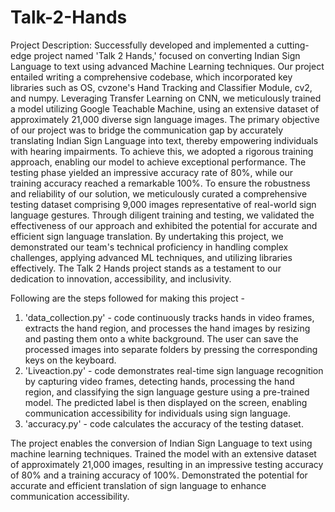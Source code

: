 # Talk-2-Hands
Project Description:
Successfully developed and implemented a cutting-edge project named 'Talk 2 Hands,' focused on converting Indian Sign Language to text using advanced Machine Learning techniques. Our project entailed writing a comprehensive codebase, which incorporated key libraries such as OS, cvzone's Hand Tracking and Classifier Module, cv2, and numpy. Leveraging Transfer Learning on CNN, we meticulously trained a model utilizing Google Teachable Machine, using an extensive dataset of approximately 21,000 diverse sign language images. The primary objective of our project was to bridge the communication gap by accurately translating Indian Sign Language into text, thereby empowering individuals with hearing impairments. To achieve this, we adopted a rigorous training approach, enabling our model to achieve exceptional performance. The testing phase yielded an impressive accuracy rate of 80%, while our training accuracy reached a remarkable 100%.
To ensure the robustness and reliability of our solution, we meticulously curated a comprehensive testing dataset comprising 9,000 images representative of real-world sign language gestures. Through diligent training and testing, we validated the effectiveness of our approach and exhibited the potential for accurate and efficient sign language translation. By undertaking this project, we demonstrated our team's technical proficiency in handling complex challenges, applying advanced ML techniques, and utilizing libraries effectively. The Talk 2 Hands project stands as a testament to our dedication to innovation, accessibility, and inclusivity.

Following are the steps followed for making this project - 
1. 'data_collection.py' - code continuously tracks hands in video frames, extracts the hand region, and processes the hand images by resizing and pasting them onto a white background. The user can save the processed images into separate folders by pressing the corresponding keys on the keyboard.
2. 'Liveaction.py' - code demonstrates real-time sign language recognition by capturing video frames, detecting hands, processing the hand region, and classifying the sign language gesture using a pre-trained model. The predicted label is then displayed on the screen, enabling communication accessibility for individuals using sign language.
3. 'accuracy.py' - code calculates the accuracy of the testing dataset.

The project enables the conversion of Indian Sign Language to text using machine learning techniques. Trained the model with an extensive dataset of approximately 21,000 images, resulting in an impressive testing accuracy of 80% and a training accuracy of 100%. Demonstrated the potential for accurate and efficient translation of sign language to enhance communication accessibility.
